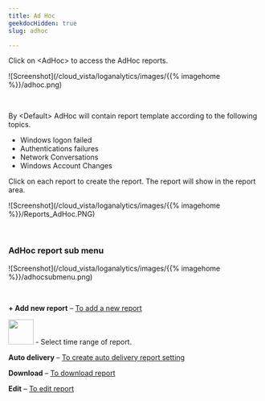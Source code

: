 ```yaml
---
title: Ad Hoc
geekdocHidden: true
slug: adhoc

---
```


Click on \<AdHoc> to access the AdHoc reports.

![Screenshot](/cloud_vista/loganalytics/images/{{% imagehome %}}/adhoc.png)

&nbsp;

By \<Default> AdHoc will contain report template according to the following topics.
* Windows logon failed
* Authentications failures
* Network Conversations
* Windows Account Changes

Click on each report to create the report. The report will show in the report area.

![Screenshot](/cloud_vista/loganalytics/images/{{% imagehome %}}/Reports_AdHoc.PNG)

&nbsp;

### AdHoc report sub menu

![Screenshot](/cloud_vista/loganalytics/images/{{% imagehome %}}/adhocsubmenu.png)

&nbsp;


<strong>+ Add new report</strong> – <a href="/cloud_vista/loganalytics/reports/adhoc/addreport">To add a new report</a>

<img src="/cloud_vista/loganalytics/images/{{% imagehome %}}/timeicon.png" width="50px"> - Select time range of report.

<strong>Auto delivery</strong> – <a href="/cloud_vista/loganalytics/reports/adhoc/autodelivery">To create auto delivery report setting</a>

<strong>Download</strong> – <a href="/cloud_vista/loganalytics/reports/adhoc/downloadreport">To download report</a>

<strong>Edit</strong> – <a href="/cloud_vista/loganalytics/reports/adhoc/editreport">To edit report</a>



